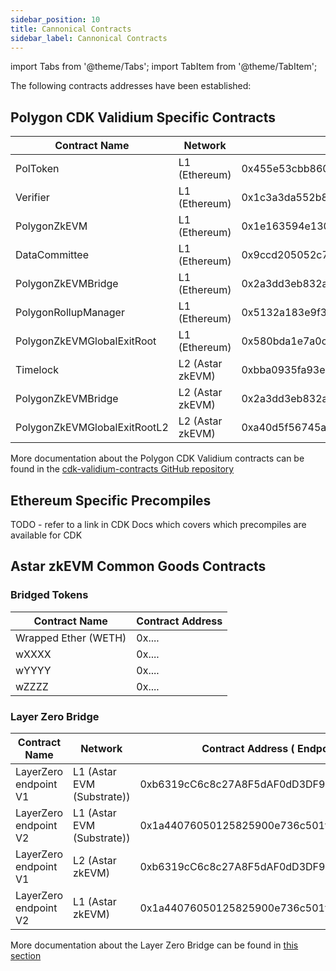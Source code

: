 ```yaml
---
sidebar_position: 10
title: Cannonical Contracts
sidebar_label: Cannonical Contracts
---
```

import Tabs from '@theme/Tabs';
import TabItem from '@theme/TabItem';

The following contracts addresses have been established:


## Polygon CDK Validium Specific Contracts
<Tabs>
<TabItem value="mainnet" label="Astar zkEVM Mainnet" default>

| Contract Name                | Network          | Contract Address                           |
| ---------------------------- | ---------------- | ------------------------------------------ |
| PolToken                     | L1 (Ethereum)    | 0x455e53cbb86018ac2b8092fdcd39d8444affc3f6 |
| Verifier                     | L1 (Ethereum)    | 0x1c3a3da552b8662cd69538356b1e7c2e9cc1ebd8 |
| PolygonZkEVM                 | L1 (Ethereum)    | 0x1e163594e13030244dcaf4cdfc2cd0ba3206da80 |
| DataCommittee                | L1 (Ethereum)    | 0x9ccd205052c732ac1df2cf7bf8aacc0e371ee0b0 |
| PolygonZkEVMBridge           | L1 (Ethereum)    | 0x2a3dd3eb832af982ec71669e178424b10dca2ede |
| PolygonRollupManager         | L1 (Ethereum)    | 0x5132a183e9f3cb7c848b0aac5ae0c4f0491b7ab2 |
| PolygonZkEVMGlobalExitRoot   | L1 (Ethereum)    | 0x580bda1e7a0cfae92fa7f6c20a3794f169ce3cfb |
| Timelock                     | L2 (Astar zkEVM) | 0xbba0935fa93eb23de7990b47f0d96a8f75766d13 |
| PolygonZkEVMBridge           | L2 (Astar zkEVM) | 0x2a3dd3eb832af982ec71669e178424b10dca2ede |
| PolygonZkEVMGlobalExitRootL2 | L2 (Astar zkEVM) | 0xa40d5f56745a118d0906a34e69aec8c0db1cb8fa |
</TabItem>
<TabItem value="testnet" label="zKatana Testnet">
</TabItem>
</Tabs>

More documentation about the Polygon CDK Validium contracts can be found in the [cdk-validium-contracts GitHub repository](https://github.com/0xPolygon/cdk-validium-contracts)

## Ethereum Specific Precompiles

TODO - refer to a link in CDK Docs which covers which precompiles are available for CDK

## Astar zkEVM Common Goods Contracts

### Bridged Tokens
<Tabs>
<TabItem value="mainnet" label="Astar zkEVM Mainnet" default>

| Contract Name                | Contract Address                           |
| ---------------------------- | ------------------------------------------ |
| Wrapped Ether (WETH)         | 0x.... |
| wXXXX                        | 0x.... |
| wYYYY                        | 0x.... |
| wZZZZ                        | 0x.... |
</TabItem>
<TabItem value="testnet" label="zKatana Testnet">
</TabItem>
</Tabs>



### Layer Zero Bridge
<Tabs>
<TabItem value="mainnet" label="Astar zkEVM Mainnet" default>

| Contract Name                | Network                       | Contract Address ( Endpoint )              | endpointId   |
| ---------------------------- | ------------------------------|------------------------------------------- |--------------|
| LayerZero endpoint V1        | L1 (Astar EVM (Substrate))    | 0xb6319cC6c8c27A8F5dAF0dD3DF91EA35C4720dd7 | 210          |
| LayerZero endpoint V2        | L1 (Astar EVM (Substrate))    | 0x1a44076050125825900e736c501f859c50fe728c | 30210        |
| LayerZero endpoint V1        | L2 (Astar zkEVM)              | 0xb6319cC6c8c27A8F5dAF0dD3DF91EA35C4720dd7 | 257          |
| LayerZero endpoint V2        | L1 (Astar zkEVM)              | 0x1a44076050125825900e736c501f859c50fE728c | 30257        |
</TabItem>
<TabItem value="testnet" label="zKatana Testnet">
</TabItem>
</Tabs>

More documentation about the Layer Zero Bridge can be found in [this section](/docs/build/zkEVM/integrations/bridges-relays/AstarEVM-zkEVM.md) 

